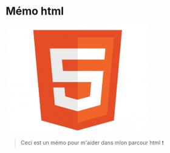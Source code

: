 Mémo html
=========

![image-html](html-image.png)

>Ceci est un mémo pour m'aider dans mlon parcour html
:heavy_exclamation_mark: